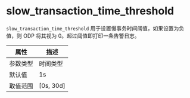 # slow_transaction_time_threshold

`slow_transaction_time_threshold` 用于设置慢事务时间阈值，如果设置为负值，则 ODP 将其视为 0。超过阈值即打印一条告警日志。

|  属性    | 描述     |
|----------|---------|
| 参数类型 |   时间类型      |
| 默认值   | 1s     |
| 取值范围 | [0s, 30d]  |
